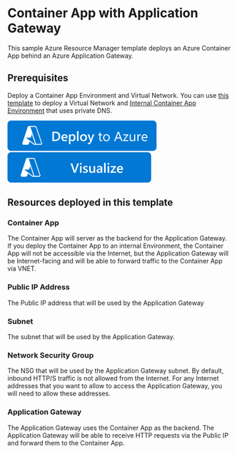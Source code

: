 # Container App with Application Gateway
This sample Azure Resource Manager template deploys an Azure Container App behind an Azure Application Gateway. 

## Prerequisites
Deploy a Container App Environment and Virtual Network.
You can use [this template](https://github.com/azureossd/Container-Apps/tree/master/ContainerAppInVNET/deploy) to deploy a Virtual Network and [Internal Container App Environment](https://learn.microsoft.com/azure/container-apps/networking) that uses private DNS.


[![Deploy To Azure](https://raw.githubusercontent.com/Azure/azure-quickstart-templates/master/1-CONTRIBUTION-GUIDE/images/deploytoazure.svg?sanitize=true)](https://portal.azure.com/#create/Microsoft.Template/uri/https%3A%2F%2Fraw.githubusercontent.com%2Fazureossd%2FContainer-Apps%2Fmaster%2FContainerAppWithAppGateway%2Fdeploy%2Fazuredeploy.json)  [![Visualize](https://raw.githubusercontent.com/Azure/azure-quickstart-templates/master/1-CONTRIBUTION-GUIDE/images/visualizebutton.svg?sanitize=true)](http://armviz.io/#/?load=https%3A%2F%2Fraw.githubusercontent.com%2Fazureossd%2FContainer-Apps%2Fmaster%2FContainerAppWithAppGateway%2Fdeploy%2Fazuredeploy.json)

## Resources deployed in this template
### Container App
The Container App will server as the backend for the Application Gateway. If you deploy the Container App to an internal Environment, the Container App will not be accessible via the Internet, but the Application Gateway will be Internet-facing and will be able to forward traffic to the Container App via VNET. 

### Public IP Address
The Public IP address that will be used by the Application Gateway

### Subnet
The subnet that will be used by the Application Gateway.

### Network Security Group
The NSG that will be used by the Application Gateway subnet. By default, inbound HTTP/S traffic is not allowed from the Internet. For any Internet addresses that you want to allow to access the Application Gateway, you will need to allow these addresses.

### Application Gateway

The Application Gateway uses the Container App as the backend. The Application Gateway will be able to receive HTTP requests via the Public IP and forward them to the Container App.